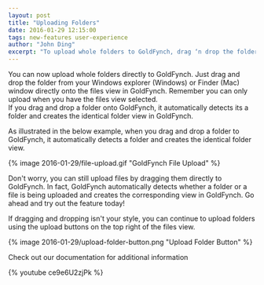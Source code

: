 ```yaml
---
layout: post
title: "Uploading Folders"
date: 2016-01-29 12:15:00
tags: new-features user-experience
author: "John Ding"
excerpt: "To upload whole folders to GoldFynch, drag ‘n drop the folder from your Windows explorer or Finder (Mac) window onto the files view in GoldFynch."
---
```


You can now upload whole folders directly to GoldFynch. Just drag and drop the folder from your Windows explorer (Windows) or Finder (Mac) window directly onto the files view in GoldFynch. Remember you can only upload when you have the files view selected.  
If you drag and drop a folder onto GoldFynch, it automatically detects its a folder and creates the identical folder view in GoldFynch.

As illustrated in the below example, when you drag and drop a folder to GoldFynch, it automatically detects a folder and creates the identical folder view.

{% image 2016-01-29/file-upload.gif "GoldFynch File Upload" %}

Don't worry, you can still upload files by dragging them directly to GoldFynch. In fact, GoldFynch automatically detects whether a folder or a file is being uploaded and creates the corresponding view in GoldFynch. Go ahead and try out the feature today!

If dragging and dropping isn't your style, you can continue to upload folders using the upload buttons on the top right of the files view.

{% image 2016-01-29/upload-folder-button.png "Upload Folder Button" %}

Check out our documentation for additional information

{% youtube ce9e6U2zjPk %}

